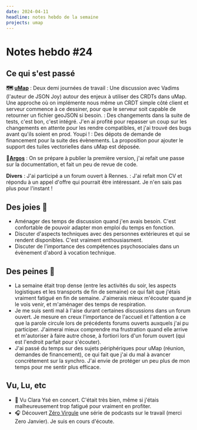 ```yaml
---
date: 2024-04-11
headline: notes hebdo de la semaine
projects: umap
---
```

# Notes hebdo #24

## Ce qui s'est passé

**🗺️ [uMap](https://umap-projet.org)**
: Deux demi journées de travail
: Une discussion avec Vadims (l'auteur de JSON Joy) autour des enjeux à utiliser des CRDTs dans uMap. Une approche où on implémente nous même un CRDT simple côté client et serveur commence à ce dessiner, pour que le serveur soit capable de retourner un fichier geoJSON si besoin.
: Des changements dans la suite de tests, c'est bon, c'est intégré. J'en ai profité pour repasser un coup sur les changements en attente pour les rendre compatibles, et j'ai trouvé des bugs avant qu'ils soient en prod. Youpi !
: Des dépots de demande de financement pour la suite des évènements. La proposition pour ajouter le support des tuiles vectorielles dans uMap est déposée.

🚨**[Argos](https://framasoft.frama.io/framaspace/argos/)**
: On se prépare à publier la première version, j'ai refait une passe sur la documentation, et fait un peu de revue de code.

**Divers**
: J'ai participé a un forum ouvert à Rennes.
: J'ai refait mon CV et répondu à un appel d'offre qui pourrait être intéressant. Je n'en sais pas plus pour l'instant !

## Des joies 🤗

- Aménager des temps de discussion quand j'en avais besoin. C'est confortable de pouvoir adapter mon emploi du temps en fonction.
- Discuter d'aspects techniques avec des personnes extérieures et qui se rendent disponibles. C'est vraiment enthousiasment.
- Discuter de l'importance des compétences psychosociales dans un évènement d'abord à vocation technique.

## Des peines 😬

- La semaine était trop dense (entre les activités du soir, les aspects logistiques et les transports de fin de semaine) ce qui fait que j'étais vraiment fatigué en fin de semaine. J'aimerais mieux m'écouter quand je le vois venir, et m'aménager des temps de respiration.
- Je me suis senti mal à l'aise durant certaines discussions dans un forum ouvert. Je mesure en creux l'importance de l'accueil et l'attention a ce que la parole circule lors de précédents forums ouverts auxquels j'ai pu participer. J'aimerai mieux comprendre ma frustration quand elle arrive et m'autoriser à faire autre chose, à fortiori lors d'un forum ouvert (qui est l'endroit parfait pour s'écouter).
- J'ai passé du temps sur des sujets périphériques pour uMap (réunion, demandes de financement), ce qui fait que j'ai du mal à avancer concrètement sur la synchro. J'ai envie de protéger un peu plus de mon temps pour me sentir plus efficace.

## Vu, Lu, etc

- 🎤 Vu Clara Ysé en concert. C'était très bien, même si j'étais malheureusement trop fatigué pour vraiment en profiter.
- 🎧 Découvert [Zéro Virgule](https://audioblog.arteradio.com/blog/223731/zero-virgule) une série de podcasts sur le travail (merci Zero Janvier). Je suis en cours d'écoute.
